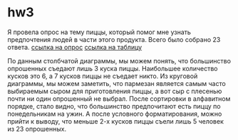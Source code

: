 # hw3

Я провела опрос на тему пиццы, который помог мне узнать предпочтения людей в части этого продукта. Всего было собрано 23 ответа.
[ссылка на опрос](https://goo.gl/forms/GQ73s8Sjzzq0gKym1)
[ссылка на таблицу](https://docs.google.com/spreadsheets/d/1nmGsnWD_IokWlJNCPzWxM2QWM2YIoeeXtrwu838IKeQ/edit?usp=sharing)


По данным столбчатой диаграммы, мы можем понять, что
большинство опрошенных съедают лишь 3 куска пиццы. Наибольшее количество кусков
это 6, а 7 кусков пиццы не съедает никто. Из круговой диаграммы, мы можем
заметить, что пармезан является самым часто выбираемым сыром для приготовления
пиццы, а вот сыр с плесенью почти ни один опрошенный не выбрал. После
сортировки в алфавитном порядке, стало видно, что большинство предпочитают есть
пиццу по понедельникам на ужин. А после условного форматирования, можно прийти
к выводу, что меньше 2-х кусков пиццы съели лишь 5 человек из 23 опрошенных.


